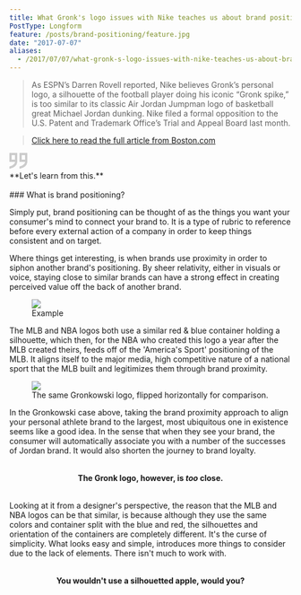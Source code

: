 ```yaml
---
title: What Gronk's logo issues with Nike teaches us about brand positioning.
PostType: Longform
feature: /posts/brand-positioning/feature.jpg
date: "2017-07-07"
aliases:
  - /2017/07/07/what-gronk-s-logo-issues-with-nike-teaches-us-about-brand-positioning.html
---
```


> As ESPN’s Darren Rovell reported, Nike believes Gronk’s personal logo, a silhouette of the football player doing his iconic “Gronk spike,” is too similar to its classic Air Jordan Jumpman logo of basketball great Michael Jordan dunking. Nike filed a formal opposition to the U.S. Patent and Trademark Office’s Trial and Appeal Board last&nbsp;month.

>[Click here to read the full article from Boston.com]( https://www.boston.com/sports/new-england-patriots/2017/07/02/does-the-gronk-spike-look-too-similar-to-the-air-jordan-jumpman-nike-thinks-so)
<svg xmlns="http://www.w3.org/2000/svg" width="32" height="32" viewBox="0 0 32 32">
  <g fill="none" fill-rule="evenodd" stroke="#CCC" stroke-width="4">
    <path d="M29.9597515 16.6560055C29.4668846 20.714146 24.5347813 24.7788676 20 25.7712183L20 25.8237978C24.9582862 24.9624559 29.5656864 21.0678881 29.9591387 16.9096222L29.9597515 16.6560055zM29.9661687 14L29.995162 2 20 2 20 14 28 14 29.9661687 14zM29.9661687 14L30 14 30 16C30 16.2183274 29.986331 16.4371569 29.9597515 16.6560055L29.9661687 14zM11.9597515 16.6560055C11.4668846 20.714146 6.53478126 24.7788676 2 25.7712183L2 25.8237978C6.9582862 24.9624559 11.5656864 21.0678881 11.9591387 16.9096222L11.9597515 16.6560055zM11.9661687 14L11.995162 2 2 2 2 14 11.9661687 14zM11.9661687 14L12 14 12 16C12 16.2183274 11.986331 16.4371569 11.9597515 16.6560055L11.9661687 14z"/>
  </g>
</svg>

<br>
**Let's learn from this.**
<br><br>
### What is brand positioning?

Simply put, brand positioning can be thought of as the things you want your consumer's mind to connect your brand to. It is a type of rubric to reference before every external action of a company in order to keep things consistent and on target.

Where things get interesting, is when brands use proximity in order to siphon another brand's positioning. By sheer relativity, either in visuals or voice, staying close to similar brands can have a strong effect in creating perceived value off the back of another&nbsp;brand.

<figure>
  <img src="/img/posts/brand-positioning/nba-mlb.jpg">
  <figcaption>Example</figcaption>
</figure>


The MLB and NBA logos both use a similar red & blue container holding a silhouette, which then, for the NBA who created this logo a year after the MLB created theirs, feeds off of the 'America's Sport' positioning of the MLB. It aligns itself to the major media, high competitive nature of a national sport that the MLB built and legitimizes them through brand&nbsp;proximity.

<figure>
  <img src="/img/posts/brand-positioning/feature-reverse.jpg">
  <figcaption>The same Gronkowski logo, flipped horizontally for comparison.</figcaption>
</figure>

In the Gronkowski case above, taking the brand proximity approach to align your personal athlete brand to the largest, most ubiquitous one in existence seems like a good idea. In the sense that when they see your brand, the consumer will automatically associate you with a number of the successes of Jordan brand. It would also shorten the journey to brand&nbsp;loyalty.

<p style="text-align: center;margin: 32px 0;"><b>The Gronk logo, however, is <i>too</i> close.</b></p>

Looking at it from a designer's perspective, the reason that the MLB and NBA logos can be that similar, is because although they use the same colors and container split with the blue and red, the silhouettes and orientation of the containers are completely different. It's the curse of simplicity. What looks easy and simple, introduces more things to consider due to the lack of elements. There isn't much to work&nbsp;with.

<p style="text-align: center;margin: 32px 0;"><b>You wouldn't use a silhouetted apple, would you?</b></p>
